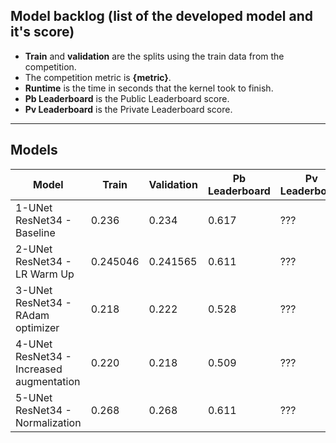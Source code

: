 ## Model backlog (list of the developed model and it's score)
- **Train** and **validation** are the splits using the train data from the competition.
- The competition metric is **{metric}**.
- **Runtime** is the time in seconds that the kernel took to finish.
- **Pb Leaderboard** is the Public Leaderboard score.
- **Pv Leaderboard** is the Private Leaderboard score.

---

## Models

|Model|Train|Validation|Pb Leaderboard|Pv Leaderboard|
|-----|-----|----------|--------------|--------------|
|1-UNet ResNet34 - Baseline|0.236|0.234|0.617|???|
|2-UNet ResNet34 - LR Warm Up|0.245046|0.241565|0.611|???|
|3-UNet ResNet34 - RAdam optimizer|0.218|0.222|0.528|???|
|4-UNet ResNet34 - Increased augmentation|0.220|0.218|0.509|???|
|5-UNet ResNet34 - Normalization|0.268|0.268|0.611|???|
